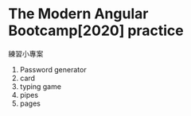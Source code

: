 # The Modern Angular Bootcamp[2020] practice
練習小專案
1. Password generator
2. card
3. typing game
4. pipes
5. pages